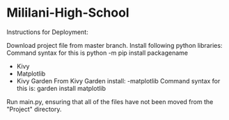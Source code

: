 # Mililani-High-School
Instructions for Deployment:

Download project file from master branch.
Install following python libraries:
Command syntax for this is python -m pip install packagename
- Kivy
- Matplotlib
- Kivy Garden
    From Kivy Garden install:
    -matplotlib
    Command syntax for this is: garden install matplotlib

Run main.py, ensuring that all of the files have not been moved from the "Project" directory.
